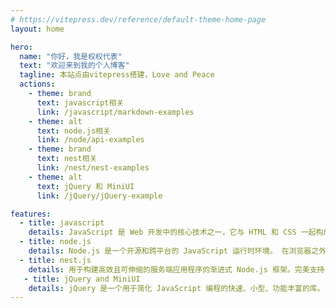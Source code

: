 ```yaml
---
# https://vitepress.dev/reference/default-theme-home-page
layout: home

hero:
  name: "你好，我是权权代表"
  text: "欢迎来到我的个人博客"
  tagline: 本站点由vitepress搭建，Love and Peace
  actions:
    - theme: brand
      text: javascript相关
      link: /javascript/markdown-examples
    - theme: alt
      text: node.js相关
      link: /node/api-examples
    - theme: brand
      text: nest相关
      link: /nest/nest-examples
    - theme: alt
      text: jQuery 和 MiniUI
      link: /jQuery/jQuery-example

features:
  - title: javascript
    details: JavaScript 是 Web 开发中的核心技术之一，它与 HTML 和 CSS 一起构成了现代网页应用的基石。
  - title: node.js
    details: Node.js 是一个开源和跨平台的 JavaScript 运行时环境。 在浏览器之外运行 V8 JavaScript 引擎（Google Chrome 的内核）。
  - title: nest.js
    details: 用于构建高效且可伸缩的服务端应用程序的渐进式 Node.js 框架。完美支持 Typescript和面向 AOP 编程
   - title: jQuery and MiniUI
    details: jQuery 是一个用于简化 JavaScript 编程的快速、小型、功能丰富的库。 MiniUI是基于jQuery开发的专业WebUI控件库
---
```


